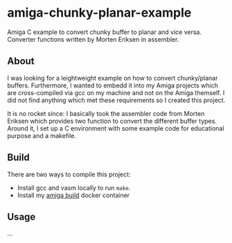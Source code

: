 # amiga-chunky-planar-example
Amiga C example to convert chunky buffer to planar and vice versa.
Converter functions written by Morten Eriksen in assembler.

## About
I was looking for a leightweight example on how to convert
chunky/planar buffers. Furthermore, I wanted to embedd it into
my Amiga projects which are cross-compiled via gcc on 
my machine and not on the Amiga themself. I did not find
anything which met these requirements so I created this project.

It is no rocket since: I basically took the assembler code from
Morten Eriksen which provides two function to convert the different
buffer types. Around it, I set up a C environment with some example
code for educational purpose and a makefile.

## Build
There are two ways to compile this project:

* Install gcc and vasm locally to run `make`.
* Install my [amiga build]() docker container

## Usage
...
